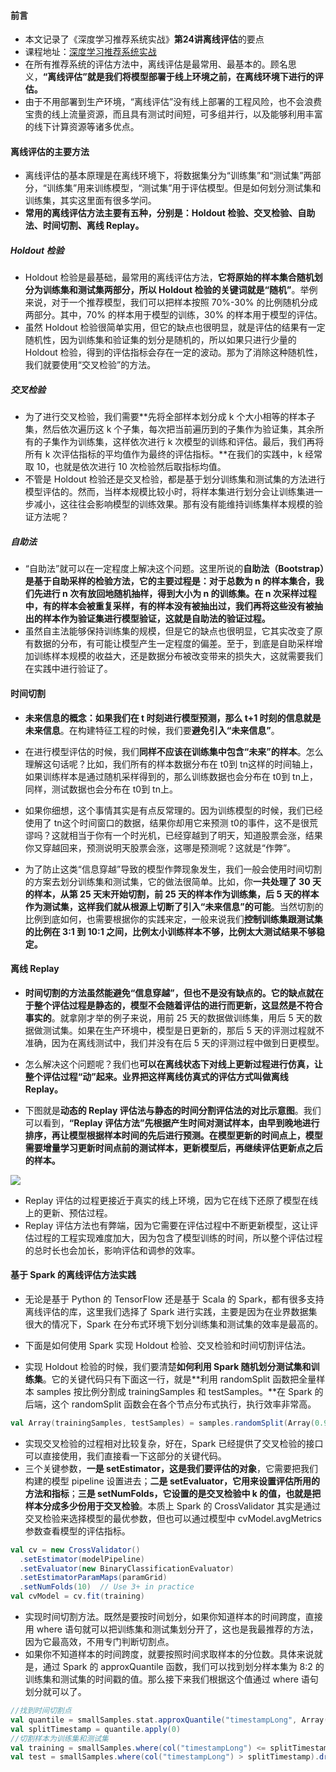 #### 前言

- 本文记录了《深度学习推荐系统实战》**第24讲离线评估**的要点
- 课程地址：[深度学习推荐系统实战](https://time.geekbang.org/column/intro/349)
- 在所有推荐系统的评估方法中，离线评估是最常用、最基本的。顾名思义，**“离线评估”就是我们将模型部署于线上环境之前，在离线环境下进行的评估。**
- 由于不用部署到生产环境，“离线评估”没有线上部署的工程风险，也不会浪费宝贵的线上流量资源，而且具有测试时间短，可多组并行，以及能够利用丰富的线下计算资源等诸多优点。

#### 离线评估的主要方法

- 离线评估的基本原理是在离线环境下，将数据集分为“训练集”和“测试集”两部分，“训练集”用来训练模型，“测试集”用于评估模型。但是如何划分测试集和训练集，其实这里面有很多学问。
- **常用的离线评估方法主要有五种，分别是：Holdout 检验、交叉检验、自助法、时间切割、离线 Replay。**

##### Holdout 检验

- Holdout 检验是最基础，最常用的离线评估方法，**它将原始的样本集合随机划分为训练集和测试集两部分，所以 Holdout 检验的关键词就是“随机”**。举例来说，对于一个推荐模型，我们可以把样本按照 70%-30% 的比例随机分成两部分。其中，70% 的样本用于模型的训练，30% 的样本用于模型的评估。
- 虽然 Holdout 检验很简单实用，但它的缺点也很明显，就是评估的结果有一定随机性，因为训练集和验证集的划分是随机的，所以如果只进行少量的 Holdout 检验，得到的评估指标会存在一定的波动。那为了消除这种随机性，我们就要使用“交叉检验”的方法。

##### 交叉检验

- 为了进行交叉检验，我们需要**先将全部样本划分成 k 个大小相等的样本子集，然后依次遍历这 k 个子集，每次把当前遍历到的子集作为验证集，其余所有的子集作为训练集，这样依次进行 k 次模型的训练和评估。最后，我们再将所有 k 次评估指标的平均值作为最终的评估指标。**在我们的实践中，k 经常取 10，也就是依次进行 10 次检验然后取指标均值。
- 不管是 Holdout 检验还是交叉检验，都是基于划分训练集和测试集的方法进行模型评估的。然而，当样本规模比较小时，将样本集进行划分会让训练集进一步减小，这往往会影响模型的训练效果。那有没有能维持训练集样本规模的验证方法呢？

##### 自助法

- “自助法”就可以在一定程度上解决这个问题。这里所说的**自助法（Bootstrap）是基于自助采样的检验方法，它的主要过程是：对于总数为 n 的样本集合，我们先进行 n 次有放回地随机抽样，得到大小为 n 的训练集。在 n 次采样过程中，有的样本会被重复采样，有的样本没有被抽出过，我们再将这些没有被抽出的样本作为验证集进行模型验证，这就是自助法的验证过程。**
- 虽然自主法能够保持训练集的规模，但是它的缺点也很明显，它其实改变了原有数据的分布，有可能让模型产生一定程度的偏差。至于，到底是自助采样增加训练样本规模的收益大，还是数据分布被改变带来的损失大，这就需要我们在实践中进行验证了。

#### 时间切割

- **未来信息的概念：**如果我们**在 t 时刻进行模型预测，那么 t+1 时刻的信息就是未来信息**。在构建特征工程的时候，我们要**避免引入“未来信息”**。

- 在进行模型评估的时候，我们**同样不应该在训练集中包含“未来”的样本**。怎么理解这句话呢？比如，我们所有的样本数据分布在 t0到 tn这样的时间轴上，如果训练样本是通过随机采样得到的，那么训练数据也会分布在 t0到 tn上，同样，测试数据也会分布在 t0到 tn上。
- 如果你细想，这个事情其实是有点反常理的。因为训练模型的时候，我们已经使用了 tn这个时间窗口的数据，结果你却用它来预测 t0的事件，这不是很荒谬吗？这就相当于你有一个时光机，已经穿越到了明天，知道股票会涨，结果你又穿越回来，预测说明天股票会涨，这哪是预测呢？这就是“作弊”。
- 为了防止这类“信息穿越”导致的模型作弊现象发生，我们一般会使用时间切割的方案去划分训练集和测试集，它的做法很简单。比如，你**一共处理了 30 天的样本，从第 25 天末开始切割，前 25 天的样本作为训练集，后 5 天的样本作为测试集，这样我们就从根源上切断了引入“未来信息”的可能**。当然切割的比例到底如何，也需要根据你的实践来定，一般来说我们**控制训练集跟测试集的比例在 3:1 到 10:1 之间，比例太小训练样本不够，比例太大测试结果不够稳定。**

#### 离线 Replay

-  **时间切割的方法虽然能避免“信息穿越”，但也不是没有缺点的。它的缺点就在于整个评估过程是静态的，模型不会随着评估的进行而更新，这显然是不符合事实的**。就拿刚才举的例子来说，用前 25 天的数据做训练集，用后 5 天的数据做测试集。如果在生产环境中，模型是日更新的，那后 5 天的评测过程就不准确，因为在离线测试中，我们并没有在后 5 天的评测过程中做到日更模型。

- 怎么解决这个问题呢？我们也**可以在离线状态下对线上更新过程进行仿真，让整个评估过程“动”起来。业界把这样离线仿真式的评估方式叫做离线 Replay。**

- 下图就是**动态的 Replay 评估法与静态的时间分割评估法的对比示意图**。我们可以看到，**“Replay 评估方法”先根据产生时间对测试样本，由早到晚地进行排序，再让模型根据样本时间的先后进行预测。在模型更新的时间点上，模型需要增量学习更新时间点前的测试样本，更新模型后，再继续评估更新点之后的样本。**

![](https://blog-1258986886.cos.ap-beijing.myqcloud.com/%E6%8E%A8%E8%8D%90%E7%B3%BB%E7%BB%9F%E5%AD%A6%E4%B9%A0/28-1.png)

- Replay 评估的过程更接近于真实的线上环境，因为它在线下还原了模型在线上的更新、预估过程。
- Replay 评估方法也有弊端，因为它需要在评估过程中不断更新模型，这让评估过程的工程实现难度加大，因为包含了模型训练的时间，所以整个评估过程的总时长也会加长，影响评估和调参的效率。

#### 基于 Spark 的离线评估方法实践

- 无论是基于 Python 的 TensorFlow 还是基于 Scala 的 Spark，都有很多支持离线评估的库，这里我们选择了 Spark 进行实践，主要是因为在业界数据集很大的情况下，Spark 在分布式环境下划分训练集和测试集的效率是最高的。
- 下面是如何使用 Spark 实现 Holdout 检验、交叉检验和时间切割评估法。

- 实现 Holdout 检验的时候，我们要清楚**如何利用 Spark 随机划分测试集和训练集**。它的关键代码只有下面这一行，就是**利用 randomSplit 函数把全量样本 samples 按比例分割成 trainingSamples 和 testSamples。**在 Spark 的后端，这个 randomSplit 函数会在各个节点分布式执行，执行效率非常高。

```scala
val Array(trainingSamples, testSamples) = samples.randomSplit(Array(0.9, 0.1))
```

- 实现交叉检验的过程相对比较复杂，好在，Spark 已经提供了交叉检验的接口可以直接使用，我们直接看一下这部分的关键代码。
- 三个关键参数，**一是 setEstimator，这是我们要评估的对象**，它需要把我们构建的模型 pipeline 设置进去；**二是 setEvaluator，它用来设置评估所用的方法和指标**；**三是 setNumFolds，它设置的是交叉检验中 k 的值，也就是把样本分成多少份用于交叉检验**。本质上 Spark 的 CrossValidator 其实是通过交叉检验来选择模型的最优参数，但也可以通过模型中 cvModel.avgMetrics 参数查看模型的评估指标。

```scala
val cv = new CrossValidator()
  .setEstimator(modelPipeline)
  .setEvaluator(new BinaryClassificationEvaluator)
  .setEstimatorParamMaps(paramGrid)
  .setNumFolds(10)  // Use 3+ in practice
val cvModel = cv.fit(training)
```

- 实现时间切割方法。既然是要按时间划分，如果你知道样本的时间跨度，直接用 where 语句就可以把训练集和测试集划分开了，这也是我最推荐的方法，因为它最高效，不用专门判断切割点。
- 如果你不知道样本的时间跨度，就要按照时间求取样本的分位数。具体来说就是，通过 Spark 的 approxQuantile 函数，我们可以找到划分样本集为 8:2 的训练集和测试集的时间戳的值。那么接下来我们根据这个值通过 where 语句划分就可以了。

```scala
//找到时间切割点
val quantile = smallSamples.stat.approxQuantile("timestampLong", Array(0.8), 0.05)
val splitTimestamp = quantile.apply(0)
//切割样本为训练集和测试集
val training = smallSamples.where(col("timestampLong") <= splitTimestamp).drop("timestampLong")
val test = smallSamples.where(col("timestampLong") > splitTimestamp).drop("timestampLong")
```

